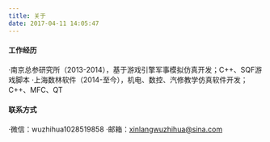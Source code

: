 ```yaml
---
title: 关于
date: 2017-04-11 14:05:47
---
```

#### **工作经历**
·南京总参研究所（2013-2014），基于游戏引擎军事模拟仿真开发；C++、SQF游戏脚本
·上海数林软件（2014-至今），机电、数控、汽修教学仿真软件开发；C++、MFC、QT
#### **联系方式**
·微信：wuzhihua1028519858
·邮箱：xinlangwuzhihua@sina.com

